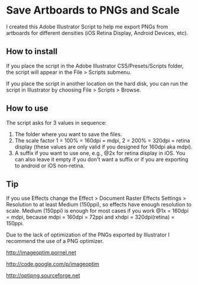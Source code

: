 # Save Artboards to PNGs and Scale

I created this Adobe Illustrator Script to help me export PNGs from artboards for different densities (iOS Retina Display, Android Devices, etc).

## How to install

If you place the script in the Adobe Illustrator CS5/Presets/Scripts folder, the script will appear in the File > Scripts submenu.

If you place the script in another location on the hard disk, you can run the script in Illustrator by choosing File > Scripts > Browse.

## How to use

The script asks for 3 values in sequence:

1. The folder where you want to save the files.
2. The scale factor 1 = 100% = 160dpi = mdpi, 2 = 200% = 320dpi = retina display (these values are only valid if you designed for 160dpi aka mdpi).
3. A suffix if you want to use one, e.g., @2x for retina display in iOS. You can also leave it empty if you don't want a suffix or if you are exporting to android or iOS non-retina.

## Tip

If you use Effects change the Effect > Document Raster Effects Settings > Resolution to at least Medium (150ppi), so effects have enough resolution to scale. 
Medium (150ppi) is enough for most cases if you work @1x = 160dpi = mdpi, because mdpi = 160dpi = 72ppi and xhdpi = 320dpi(retina) = 150ppi.

Due to the lack of optimization of the PNGs exported by Illustrator I recommend the use of a PNG optimizer.

<http://imageoptim.pornel.net>

<http://code.google.com/p/imageoptim>

<http://optipng.sourceforge.net>
